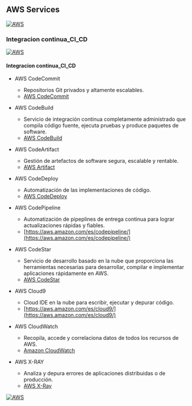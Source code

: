 ## AWS Services
[![AWS](https://img.shields.io/badge/AWS_Services-ff9900?style=for-the-badge&logo=amazon&logoColor=white&labelColor=101010)](https://github.com/Alberto-mt/AWS/blob/main/Resumen_Dev_DevOps/index.md)

### Integracion continua_CI_CD
[![AWS](https://img.shields.io/badge/Integracion_Continua_CI_CD-44c04c?style=for-the-badge&logo=amazon&logoColor=white&labelColor=101010)](https://github.com/Alberto-mt/AWS/blob/main/Resumen_Dev_DevOps/categories/Integracion_Continua_CI_CD.md)

#### Integracion continua_CI_CD
- AWS CodeCommit
	- Repositorios Git privados y altamente escalables.
	- [AWS CodeCommit](https://aws.amazon.com/es/codecommit/)

- AWS CodeBuild
	- Servicio de integración continua completamente administrado
 que compila código fuente, ejecuta pruebas y produce paquetes de software.
	- [AWS CodeBuild](https://aws.amazon.com/es/codebuild/)

- AWS CodeArtifact
	- Gestión de artefactos de software segura, escalable y rentable.
	- [AWS Artifact](https://aws.amazon.com/es/artifact/)

- AWS CodeDeploy
	- Automatización de las implementaciones de código.
	- [AWS CodeDeploy](https://aws.amazon.com/es/codedeploy/)

- AWS CodePipeline
	- Automatización de pipeplines de entrega continua para lograr 
	actualizaciones rápidas y fiables.
	- [https://aws.amazon.com/es/codepipeline/](https://aws.amazon.com/es/codepipeline/)

- AWS CodeStar
	- Servicio de desarrollo basado en la nube que proporciona las
	herramientas necesarias para desarrollar, compilar e implementar 
	aplicaciones rápidamente en AWS.
	- [AWS CodeStar](https://aws.amazon.com/es/codestar/)

- AWS Cloud9
	- Cloud IDE en la nube para escribir, ejecutar y depurar código.
	- [https://aws.amazon.com/es/cloud9/](https://aws.amazon.com/es/cloud9/)


- AWS CloudWatch
	- Recopila, accede y correlaciona datos de todos los recursos de AWS.
	- [Amazon CloudWatch](https://aws.amazon.com/es/cloudwatch/)

- AWS X-RAY
	- Analiza y depura errores de aplicaciones distribuidas o de producción.
	- [AWS X-Ray](https://aws.amazon.com/es/xray/)
	
[![AWS](https://img.shields.io/badge/Inicio-44c04c?style=for-the-badge&label=&#9650;&logoColor=white&labelColor=101010)](https://github.com/Alberto-mt/AWS/blob/main/Resumen_Dev_DevOps/categories/Integracion_Continua_CI_CD.md)
